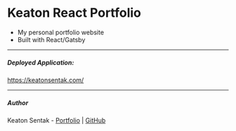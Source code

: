 # Keaton React Portfolio

- My personal portfolio website
- Built with React/Gatsby

---

##### Deployed Application:

https://keatonsentak.com/

---

##### Author

Keaton Sentak - [Portfolio](https://keatonsentak.com) | [GitHub](https://github.com/ksentak)
